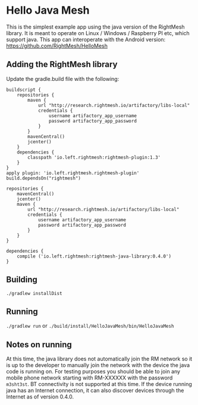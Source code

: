 # Hello Java Mesh
This is the simplest example app using the java version of the RightMesh 
library. It is meant to operate on Linux / Windows / Raspberry PI etc,
which support java. This app can interoperate with the Android version:
https://github.com/RightMesh/HelloMesh

## Adding the RightMesh library
Update the gradle.build file with the following:
```applicationDefaultJvmArgs = ["-noverify"]
buildscript {
    repositories {
        maven {
            url "http://research.rightmesh.io/artifactory/libs-local"
            credentials {
                username artifactory_app_username
                password artifactory_app_password
            }
        }
        mavenCentral()
        jcenter()
    }
    dependencies {
        classpath 'io.left.rightmesh:rightmesh-plugin:1.3'
    }
}
apply plugin: 'io.left.rightmesh.rightmesh-plugin'
build.dependsOn("rightmesh")

repositories {
    mavenCentral()
    jcenter()
    maven {
        url "http://research.rightmesh.io/artifactory/libs-local"
        credentials {
            username artifactory_app_username
            password artifactory_app_password
        }
    }
}

dependencies {
    compile ('io.left.rightmesh:rightmesh-java-library:0.4.0')
}
```

## Building
`./gradlew installDist`

## Running
`./gradlew run` or `./build/install/HelloJavaMesh/bin/HelloJavaMesh`

## Notes on running
At this time, the java library does not automatically join the RM network
so it is up to the developer to manually join the network with the device
the java code is running on. For testing purposes you should be able to
join any mobile phone network starting with RM-XXXXXX with the password
`m3sht3st`. BT connectivity is not supported at this time. If the device
running java has an Internet connection, it can also discover devices
through the Internet as of version 0.4.0.

